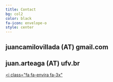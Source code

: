 ```yaml
---
title: Contact
bg: col2
color: black 
fa-icon: envelope-o
style: center
---
```


## **juancamilovillada** (AT) **gmail.com**

## **juan.arteaga** (AT) **ufv.br**

<a href="https://www.researchgate.net/profile/Juan_Villada" target="_blank"><i class="fa fa-envira fa-3x"</i></a>
<a href="https://twitter.com/Jn_Villada" target="_blank"><i class="fa fa-twitter fa-3x"></i></a>
<a href="https://github.com/juanvillada" target="_blank"><i class="fa fa-github fa-3x"></i></a>
<a href="https://cn.linkedin.com/in/juan-villada-b8200775" target="_blank"><i class="fa fa-linkedin fa-3x"></i></a>